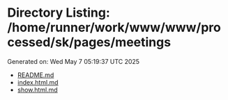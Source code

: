 # Directory Listing: /home/runner/work/www/www/processed/sk/pages/meetings
Generated on: Wed May  7 05:19:37 UTC 2025

- [README.md](README.md)
- [index.html.md](index.html.md)
- [show.html.md](show.html.md)
